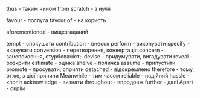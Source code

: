 thus - таким чином
from scratch - з нуля

favour - послуга
favour of - на користь

aforementioned - вищезгаданий

tempt - спокушати
contribution - внесок
perform - виконувати
specify - вказувати
conversion - перетворення, конвертація
concern - занепокоєння, стурбованість
devise - придумувати, вигадувати
reveal - розкрити
estimate - оцінка
shelve - поличка
assume - припустити
promote - просувати, сприяти
detached - відокремлено
therefore - тому, отже, з цієї причини
Meanwhile - тим часом
reliable - надійний
hassle - клопіт
acknowledge - визнати
throughout - впродовж
further - далі
Apart - окрім

